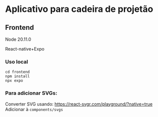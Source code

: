 # Aplicativo para cadeira de projetão

## Frontend

Node 20.11.0

React-native+Expo

### Uso local
```
cd frontend
npm install
npx expo
```

### Para adicionar SVGs:

Converter SVG usando: https://react-svgr.com/playground/?native=true
Adicionar à `components/svgs`
